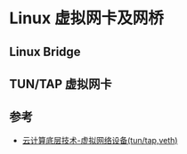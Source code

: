 # Linux 虚拟网卡及网桥


## Linux Bridge


## TUN/TAP 虚拟网卡


## 参考

- [云计算底层技术-虚拟网络设备(tun/tap,veth)](https://opengers.github.io/openstack/openstack-base-virtual-network-devices-tuntap-veth/)
